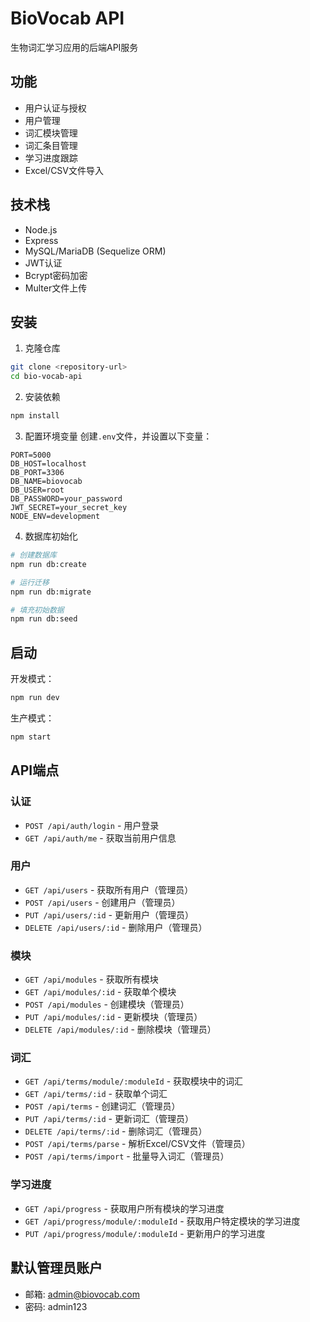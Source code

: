 # BioVocab API

生物词汇学习应用的后端API服务

## 功能

- 用户认证与授权
- 用户管理
- 词汇模块管理
- 词汇条目管理
- 学习进度跟踪
- Excel/CSV文件导入

## 技术栈

- Node.js
- Express
- MySQL/MariaDB (Sequelize ORM)
- JWT认证
- Bcrypt密码加密
- Multer文件上传

## 安装

1. 克隆仓库
```bash
git clone <repository-url>
cd bio-vocab-api
```

2. 安装依赖
```bash
npm install
```

3. 配置环境变量
创建`.env`文件，并设置以下变量：
```
PORT=5000
DB_HOST=localhost
DB_PORT=3306
DB_NAME=biovocab
DB_USER=root
DB_PASSWORD=your_password
JWT_SECRET=your_secret_key
NODE_ENV=development
```

4. 数据库初始化
```bash
# 创建数据库
npm run db:create

# 运行迁移
npm run db:migrate

# 填充初始数据
npm run db:seed
```

## 启动

开发模式：
```bash
npm run dev
```

生产模式：
```bash
npm start
```

## API端点

### 认证
- `POST /api/auth/login` - 用户登录
- `GET /api/auth/me` - 获取当前用户信息

### 用户
- `GET /api/users` - 获取所有用户（管理员）
- `POST /api/users` - 创建用户（管理员）
- `PUT /api/users/:id` - 更新用户（管理员）
- `DELETE /api/users/:id` - 删除用户（管理员）

### 模块
- `GET /api/modules` - 获取所有模块
- `GET /api/modules/:id` - 获取单个模块
- `POST /api/modules` - 创建模块（管理员）
- `PUT /api/modules/:id` - 更新模块（管理员）
- `DELETE /api/modules/:id` - 删除模块（管理员）

### 词汇
- `GET /api/terms/module/:moduleId` - 获取模块中的词汇
- `GET /api/terms/:id` - 获取单个词汇
- `POST /api/terms` - 创建词汇（管理员）
- `PUT /api/terms/:id` - 更新词汇（管理员）
- `DELETE /api/terms/:id` - 删除词汇（管理员）
- `POST /api/terms/parse` - 解析Excel/CSV文件（管理员）
- `POST /api/terms/import` - 批量导入词汇（管理员）

### 学习进度
- `GET /api/progress` - 获取用户所有模块的学习进度
- `GET /api/progress/module/:moduleId` - 获取用户特定模块的学习进度
- `PUT /api/progress/module/:moduleId` - 更新用户的学习进度

## 默认管理员账户

- 邮箱: admin@biovocab.com
- 密码: admin123 
